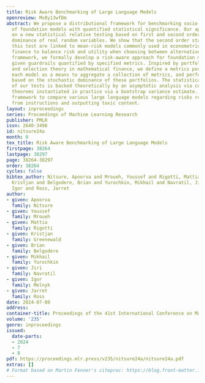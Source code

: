 ```yaml
---
title: Risk Aware Benchmarking of Large Language Models
openreview: Mv8y13wfDm
abstract: We propose a distributional framework for benchmarking socio-technical risks
  of foundation models with quantified statistical significance. Our approach hinges
  on a new statistical relative testing based on first and second order stochastic
  dominance of real random variables. We show that the second order statistics in
  this test are linked to mean-risk models commonly used in econometrics and mathematical
  finance to balance risk and utility when choosing between alternatives. Using this
  framework, we formally develop a risk-aware approach for foundation model selection
  given guardrails quantified by specified metrics. Inspired by portfolio optimization
  and selection theory in mathematical finance, we define a metrics portfolio for
  each model as a means to aggregate a collection of metrics, and perform model selection
  based on the stochastic dominance of these portfolios. The statistical significance
  of our tests is backed theoretically by an asymptotic analysis via central limit
  theorems instantiated in practice via a bootstrap variance estimate. We use our
  framework to compare various large language models regarding risks related to drifting
  from instructions and outputting toxic content.
layout: inproceedings
series: Proceedings of Machine Learning Research
publisher: PMLR
issn: 2640-3498
id: nitsure24a
month: 0
tex_title: Risk Aware Benchmarking of Large Language Models
firstpage: 38264
lastpage: 38297
page: 38264-38297
order: 38264
cycles: false
bibtex_author: Nitsure, Apoorva and Mroueh, Youssef and Rigotti, Mattia and Greenewald,
  Kristjan and Belgodere, Brian and Yurochkin, Mikhail and Navratil, Jiri and Melnyk,
  Igor and Ross, Jarret
author:
- given: Apoorva
  family: Nitsure
- given: Youssef
  family: Mroueh
- given: Mattia
  family: Rigotti
- given: Kristjan
  family: Greenewald
- given: Brian
  family: Belgodere
- given: Mikhail
  family: Yurochkin
- given: Jiri
  family: Navratil
- given: Igor
  family: Melnyk
- given: Jarret
  family: Ross
date: 2024-07-08
address:
container-title: Proceedings of the 41st International Conference on Machine Learning
volume: '235'
genre: inproceedings
issued:
  date-parts:
  - 2024
  - 7
  - 8
pdf: https://proceedings.mlr.press/v235/nitsure24a/nitsure24a.pdf
extras: []
# Format based on Martin Fenner's citeproc: https://blog.front-matter.io/posts/citeproc-yaml-for-bibliographies/
---
```

